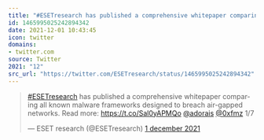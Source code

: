 ```yaml
---
title: "#ESETresearch has published a comprehensive whitepaper comparing all known malware frameworks design..."
id: 1465995025242894342
date: 2021-12-01 10:43:45
icon: twitter
domains:
- twitter.com
source: Twitter
2021: "12"
src_url: "https://twitter.com/ESETresearch/status/1465995025242894342"
---
```

<blockquote class="twitter-tweet" data-lang="nl" data-dnt="true"><p lang="en" dir="ltr"><a href="https://twitter.com/hashtag/ESETresearch?src=hash&amp;ref_src=twsrc%5Etfw">#ESETresearch</a> has published a comprehensive whitepaper comparing all known malware frameworks designed to breach air-gapped networks. Read more: <a href="https://t.co/Sal0yAPMQo">https://t.co/Sal0yAPMQo</a> <a href="https://twitter.com/adorais?ref_src=twsrc%5Etfw">@adorais</a> <a href="https://twitter.com/0xfmz?ref_src=twsrc%5Etfw">@0xfmz</a> 1/7</p>&mdash; ESET research (@ESETresearch) <a href="https://twitter.com/ESETresearch/status/1465995025242894342?ref_src=twsrc%5Etfw">1 december 2021</a></blockquote>
<script async src="https://platform.twitter.com/widgets.js" charset="utf-8"></script>


